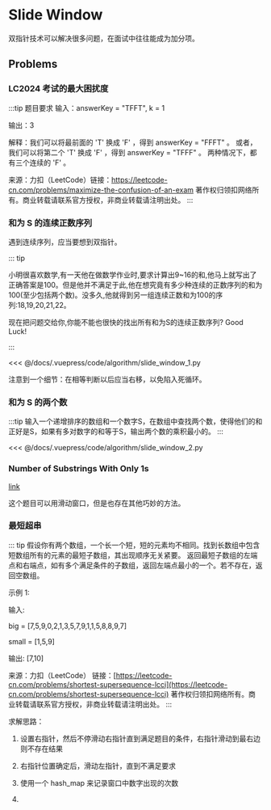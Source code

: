 # Slide Window

双指针技术可以解决很多问题，在面试中往往能成为加分项。

## Problems

### LC2024 考试的最大困扰度

:::tip 题目要求
输入：answerKey = "TFFT", k = 1

输出：3

解释：我们可以将最前面的 'T' 换成 'F' ，得到 answerKey = "FFFT" 。
或者，我们可以将第二个 'T' 换成 'F' ，得到 answerKey = "TFFF" 。
两种情况下，都有三个连续的 'F' 。

来源：力扣（LeetCode）链接：https://leetcode-cn.com/problems/maximize-the-confusion-of-an-exam 著作权归领扣网络所有。商业转载请联系官方授权，非商业转载请注明出处。
:::




### 和为 S 的连续正数序列

遇到连续序列，应当要想到双指针。

::: tip

小明很喜欢数学,有一天他在做数学作业时,要求计算出9~16的和,他马上就写出了正确答案是100。但是他并不满足于此,他在想究竟有多少种连续的正数序列的和为100(至少包括两个数)。没多久,他就得到另一组连续正数和为100的序列:18,19,20,21,22。

现在把问题交给你,你能不能也很快的找出所有和为S的连续正数序列? Good Luck!

:::

  <<< @/docs/.vuepress/code/algorithm/slide_window_1.py

注意到一个细节：在相等判断以后应当右移，以免陷入死循环。

### 和为 S 的两个数

:::tip
输入一个递增排序的数组和一个数字S，在数组中查找两个数，使得他们的和正好是S，如果有多对数字的和等于S，输出两个数的乘积最小的。
:::

  <<< @/docs/.vuepress/code/algorithm/slide_window_2.py


### Number of Substrings With Only 1s

[link](https://leetcode.com/problems/number-of-substrings-with-only-1s/)

这个题目可以用滑动窗口，但是也存在其他巧妙的方法。

### 最短超串

::: tip
假设你有两个数组，一个长一个短，短的元素均不相同。找到长数组中包含短数组所有的元素的最短子数组，其出现顺序无关紧要。
返回最短子数组的左端点和右端点，如有多个满足条件的子数组，返回左端点最小的一个。若不存在，返回空数组。

示例 1:

输入:

big = [7,5,9,0,2,1,3,5,7,9,1,1,5,8,8,9,7]

small = [1,5,9]

输出: [7,10]

来源：力扣（LeetCode）
链接：[https://leetcode-cn.com/problems/shortest-supersequence-lcci](https://leetcode-cn.com/problems/shortest-supersequence-lcci)
著作权归领扣网络所有。商业转载请联系官方授权，非商业转载请注明出处。
:::

求解思路：

1. 设置右指针，然后不停滑动右指针直到满足题目的条件，右指针滑动到最右边则不存在结果

2. 右指针位置确定后，滑动左指针，直到不满足要求

3. 使用一个 hash_map 来记录窗口中数字出现的次数

4. 

